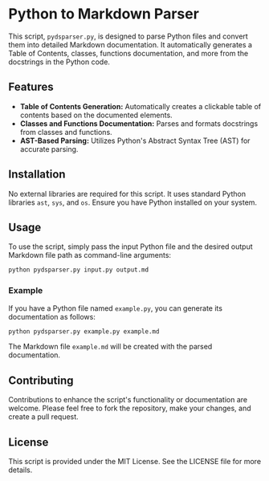 # Python to Markdown Parser

This script, `pydsparser.py`, is designed to parse Python files and convert them into detailed Markdown documentation. It automatically generates a Table of Contents, classes, functions documentation, and more from the docstrings in the Python code.

## Features

- **Table of Contents Generation:** Automatically creates a clickable table of contents based on the documented elements.
- **Classes and Functions Documentation:** Parses and formats docstrings from classes and functions.
- **AST-Based Parsing:** Utilizes Python's Abstract Syntax Tree (AST) for accurate parsing.

## Installation

No external libraries are required for this script. It uses standard Python libraries `ast`, `sys`, and `os`. Ensure you have Python installed on your system.

## Usage

To use the script, simply pass the input Python file and the desired output Markdown file path as command-line arguments:

```bash
python pydsparser.py input.py output.md
```

### Example

If you have a Python file named `example.py`, you can generate its documentation as follows:

```bash
python pydsparser.py example.py example.md
```

The Markdown file `example.md` will be created with the parsed documentation.

## Contributing

Contributions to enhance the script's functionality or documentation are welcome. Please feel free to fork the repository, make your changes, and create a pull request.

## License

This script is provided under the MIT License. See the LICENSE file for more details.
